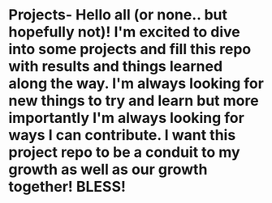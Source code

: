 # Projects- Hello all (or none.. but hopefully not)! I'm excited to dive into some projects and fill this repo with results and things learned along the way. I'm always looking for new things to try and learn but more importantly I'm always looking for ways I can contribute. I want this project repo to be a conduit to my growth as well as our growth together! BLESS!
